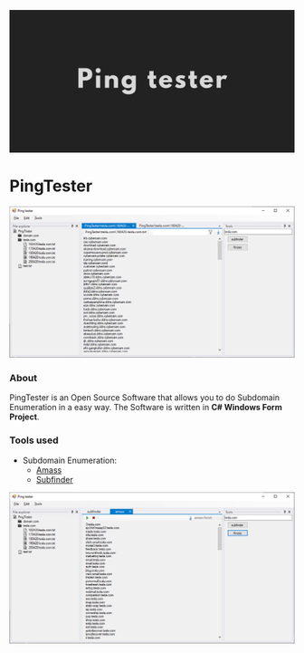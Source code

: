 ![Presentation](https://github.com/Mihai-Canea/PingTester/blob/master/Assets/PingTester.png)
# PingTester
![Presentation](https://github.com/Mihai-Canea/PingTester/blob/master/Assets/pingTesterVisual.png)

### About

PingTester is an Open Source Software that allows you to do Subdomain Enumeration in a easy way.
The Software is written in **C# Windows Form Project**.

### Tools used

- Subdomain Enumeration:
  - [Amass](https://github.com/OWASP/Amass)
  - [Subfinder](https://github.com/subfinder/subfinder)
  
 ![Presentation](https://github.com/Mihai-Canea/PingTester/blob/master/Assets/pingTesterAmass.png)
